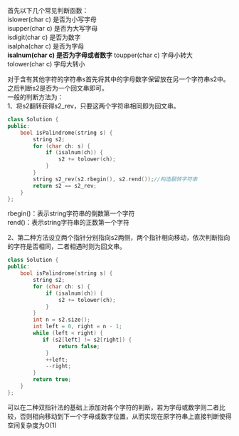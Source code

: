首先以下几个常见判断函数：  
islower(char c) 是否为小写字母  
isupper(char c) 是否为大写字母  
isdigit(char c) 是否为数字  
isalpha(char c) 是否为字母  
**isalnum(char c) 是否为字母或者数字**
toupper(char c) 字母小转大  
tolower(char c) 字母大转小  
  
对于含有其他字符的字符串s首先将其中的字母数字保留放在另一个字符串s2中。  
之后判断s2是否为一个回文串即可。  
一般的判断方法为：  
1、将s2翻转获得s2_rev，只要这两个字符串相同即为回文串。
```C++
class Solution {
public:
    bool isPalindrome(string s) {
        string s2;
        for (char ch: s) {
            if (isalnum(ch)) {
                s2 += tolower(ch);
            }
        }
        string s2_rev(s2.rbegin(), s2.rend());//构造翻转字符串
        return s2 == s2_rev;
    }
};
```
rbegin()：表示string字符串的倒数第一个字符  
rend()：表示string字符串的正数第一个字符  

2、第二种方法设立两个指针分别指向s2两侧，两个指针相向移动，依次判断指向的字符是否相同，二者相遇时则为回文串。
```C++
class Solution {
public:
    bool isPalindrome(string s) {
        string s2;
        for (char ch: s) {
            if (isalnum(ch)) {
                s2 += tolower(ch);
            }
        }
        int n = s2.size();
        int left = 0, right = n - 1;
        while (left < right) {
           if (s2[left] != s2[right]) {
                return false;
            }
            ++left;
            --right;
        }
        return true;
    }
};
```
可以在二种双指针法的基础上添加对各个字符的判断，若为字母或数字则二者比较，否则相向移动到下一个字母或数字位置，从而实现在原字符串上直接判断使得空间复杂度为O(1)
